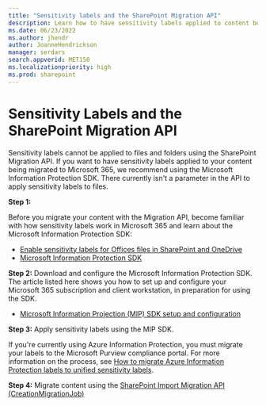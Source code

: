 ```yaml
---
title: "Sensitivity labels and the SharePoint Migration API"
description: Learn how to have sensitivity labels applied to content before migration with the SharePoint Migration API.
ms.date: 06/23/2022
ms.author: jhendr
author: JoanneHendrickson
manager: serdars
search.appverid: MET150
ms.localizationpriority: high
ms.prod: sharepoint
---
```

# Sensitivity Labels and the SharePoint Migration API

Sensitivity labels cannot be applied to files and folders using the SharePoint Migration API.  If you want to have sensitivity labels applied to your content being migrated to Microsoft 365, we recommend using the Microsoft Information Protection SDK.  There currently isn't a parameter in the API to apply sensitivity labels to files.

**Step 1:**

Before you migrate your content with the Migration API, become familiar with how sensitivity labels work in Microsoft 365 and learn about the Microsoft Information Protection SDK:

- [Enable sensitivity labels for Offices files in SharePoint and OneDrive](/microsoft-365/compliance/sensitivity-labels-sharepoint-onedrive-files)
- [Microsoft Information Protection SDK](/information-protection/develop/overview)

**Step 2:**
Download and configure the Microsoft Information Protection SDK. The article listed here shows you how to set up and configure your Microsoft 365 subscription and client workstation, in preparation for using the SDK.

- [Microsoft Information Projection (MIP) SDK setup and configuration](/information-protection/develop/setup-configure-mip)

**Step 3:**
Apply sensitivity labels using the MIP SDK.

If you're currently using Azure Information Protection, you must migrate your labels to the Microsoft Purview compliance portal. For more information on the process, see [How to migrate Azure Information Protection labels to unified sensitivity labels](/azure/information-protection/configure-policy-migrate-labels).

**Step 4:**
Migrate content using the [SharePoint Import Migration API (CreationMigrationJob)](migration-api-overview.md)
